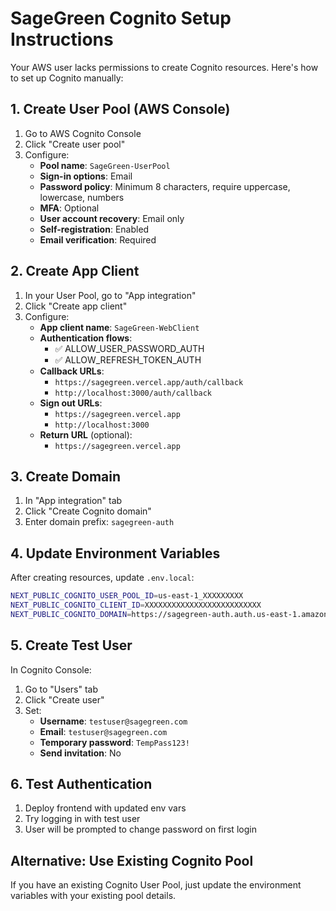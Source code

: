 # SageGreen Cognito Setup Instructions

Your AWS user lacks permissions to create Cognito resources. Here's how to set up Cognito manually:

## 1. Create User Pool (AWS Console)

1. Go to AWS Cognito Console
2. Click "Create user pool"
3. Configure:
   - **Pool name**: `SageGreen-UserPool`
   - **Sign-in options**: Email
   - **Password policy**: Minimum 8 characters, require uppercase, lowercase, numbers
   - **MFA**: Optional
   - **User account recovery**: Email only
   - **Self-registration**: Enabled
   - **Email verification**: Required

## 2. Create App Client

1. In your User Pool, go to "App integration"
2. Click "Create app client"
3. Configure:
   - **App client name**: `SageGreen-WebClient`
   - **Authentication flows**: 
     - ✅ ALLOW_USER_PASSWORD_AUTH
     - ✅ ALLOW_REFRESH_TOKEN_AUTH
   - **Callback URLs**: 
     - `https://sagegreen.vercel.app/auth/callback`
     - `http://localhost:3000/auth/callback`
   - **Sign out URLs**:
     - `https://sagegreen.vercel.app`
     - `http://localhost:3000`
   - **Return URL** (optional):
     - `https://sagegreen.vercel.app`

## 3. Create Domain

1. In "App integration" tab
2. Click "Create Cognito domain"
3. Enter domain prefix: `sagegreen-auth`

## 4. Update Environment Variables

After creating resources, update `.env.local`:

```bash
NEXT_PUBLIC_COGNITO_USER_POOL_ID=us-east-1_XXXXXXXXX
NEXT_PUBLIC_COGNITO_CLIENT_ID=XXXXXXXXXXXXXXXXXXXXXXXXXX
NEXT_PUBLIC_COGNITO_DOMAIN=https://sagegreen-auth.auth.us-east-1.amazoncognito.com
```

## 5. Create Test User

In Cognito Console:
1. Go to "Users" tab
2. Click "Create user"
3. Set:
   - **Username**: `testuser@sagegreen.com`
   - **Email**: `testuser@sagegreen.com`
   - **Temporary password**: `TempPass123!`
   - **Send invitation**: No

## 6. Test Authentication

1. Deploy frontend with updated env vars
2. Try logging in with test user
3. User will be prompted to change password on first login

## Alternative: Use Existing Cognito Pool

If you have an existing Cognito User Pool, just update the environment variables with your existing pool details.